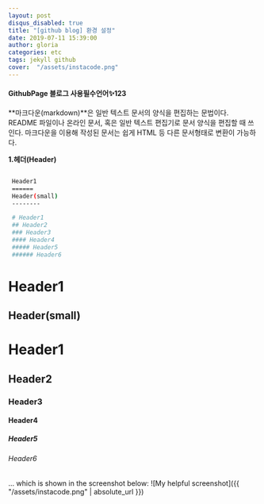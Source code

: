```yaml
---
layout: post
disqus_disabled: true
title: "[github blog] 환경 설정"
date: 2019-07-11 15:39:00
author: gloria
categories: etc
tags: jekyll github
cover:  "/assets/instacode.png"
---
```


#### GithubPage 블로그 사용필수언어:sparkles:123
**마크다운(markdown)**은 일반 텍스트 문서의 양식을 편집하는 문법이다.
README 파일이나 온라인 문서, 혹은 일반 텍스트 편집기로 문서 양식을 편집할 때 쓰인다. 마크다운을 이용해 작성된 문서는 쉽게 HTML 등 다른 문서형태로 변환이 가능하다.

**1.헤더(Header)**
```bash

 Header1
 ======
 Header(small)
 --------

 # Header1
 ## Header2
 ### Header3
 #### Header4
 ##### Header5
 ###### Header6
```

Header1
======
Header(small)
---


# Header1
## Header2
### Header3
#### Header4
##### Header5
###### Header6

 ... which is shown in the screenshot below:
![My helpful screenshot]({{ "/assets/instacode.png" | absolute_url }})

